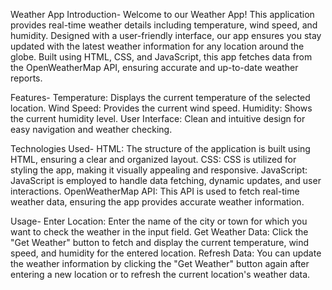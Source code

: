 Weather App
Introduction-
Welcome to our Weather App! This application provides real-time weather details including temperature, wind speed, and humidity. Designed with a user-friendly interface, our app ensures you stay updated with the latest weather information for any location around the globe. Built using HTML, CSS, and JavaScript, this app fetches data from the OpenWeatherMap API, ensuring accurate and up-to-date weather reports.

Features-
Temperature: Displays the current temperature of the selected location.
Wind Speed: Provides the current wind speed.
Humidity: Shows the current humidity level.
User Interface: Clean and intuitive design for easy navigation and weather checking.

Technologies Used-
HTML: The structure of the application is built using HTML, ensuring a clear and organized layout.
CSS: CSS is utilized for styling the app, making it visually appealing and responsive.
JavaScript: JavaScript is employed to handle data fetching, dynamic updates, and user interactions.
OpenWeatherMap API: This API is used to fetch real-time weather data, ensuring the app provides accurate weather information.

Usage-
Enter Location: Enter the name of the city or town for which you want to check the weather in the input field.
Get Weather Data: Click the "Get Weather" button to fetch and display the current temperature, wind speed, and humidity for the entered location.
Refresh Data: You can update the weather information by clicking the "Get Weather" button again after entering a new location or to refresh the current location's weather data.
